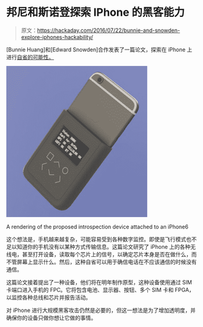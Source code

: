 # 邦尼和斯诺登探索 IPhone 的黑客能力

> 原文：<https://hackaday.com/2016/07/22/bunnie-and-snowden-explore-iphones-hackability/>

[Bunnie Huang]和[Edward Snowden]合作发表了一篇论文，探索在 iPhone 上进行[自省的可能性。](https://www.pubpub.org/pub/direct-radio-introspection)

![A rendering of the proposed introspection device attached to an iPhone6](img/3a883edbab82e32c803b700a74893573.png)

A rendering of the proposed introspection device attached to an iPhone6

这个想法是，手机越来越复杂，可能容易受到各种数字监控。即使是飞行模式也不足以知道你的手机没有以某种方式传输信息。这篇论文研究了 iPhone 上的各种无线电，甚至打开设备，读取每个芯片上的信号，以确定芯片本身是否在做什么，而不管屏幕上显示什么。然后，这种自省可以用于确信电话在不应该通信的时候没有通信。

这篇论文接着提出了一种设备，他们将在明年制作原型，这种设备使用通过 SIM 卡端口进入手机的 FPC。它将包含电池、显示器、按钮、多个 SIM 卡和 FPGA，以监控各种总线和芯片并报告活动。

对 iPhone 进行大规模黑客攻击仍然是必要的，但这一想法是为了增加透明度，并确保你的设备只做你想让它做的事情。